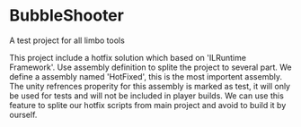 # BubbleShooter
A test project for all limbo tools

This project include a hotfix solution which based on 'ILRuntime Framework'.
Use assembly definition to splite the project to several part.
We define a assembly named 'HotFixed', this is the most importent assembly.
The unity refrences properity for this assembly is marked as test, 
it will only be used for tests and will not be included in player builds. 
We can use this feature to splite our hotfix scripts from main project and avoid to build it by ourself.